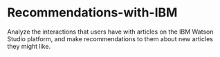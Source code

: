 # Recommendations-with-IBM

Analyze the interactions that users have with articles on the IBM Watson Studio platform, and make recommendations to them about new articles they might like.
